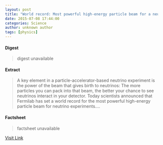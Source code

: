 ```yaml
---
layout: post
title: "World record: Most powerful high-energy particle beam for a neutrino experiment ever generated"
date: 2015-07-08 17:44:00
categories: Science
author: unknown author
tags: [physics]
---
```



#### Digest
>digest unavailable

#### Extract
>A key element in a particle-accelerator-based neutrino experiment is the power of the beam that gives birth to neutrinos: The more particles you can pack into that beam, the better your chance to see neutrinos interact in your detector. Today scientists announced that Fermilab has set a world record for the most powerful high-energy particle beam for neutrino experiments....

#### Factsheet
>factsheet unavailable

[Visit Link](http://phys.org/news355581828.html)


